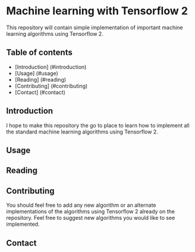 # Machine learning with Tensorflow 2

This repository will contain simple implementation of important machine learning algorithms using Tensorflow 2. 

## Table of contents
* [Introduction] (#introduction)
* [Usage] (#usage)
* [Reading] (#reading)
* [Contributing] (#contributing)
* [Contact] (#contact)

## Introduction
I hope to make this repository the go to place to learn how to implement all the standard machine learning algorithms using Tensorflow 2. 

## Usage

## Reading

## Contributing

You should feel free to add any new algorithm or an alternate implementations of the algorithms using Tensorflow 2 already on the repository. Feel free to suggest new algorithms you would like to see implemented.

## Contact